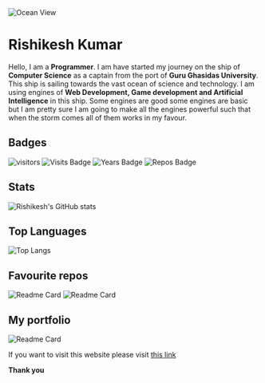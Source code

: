 <img src="./Images/Ocean_View.png" alt="Ocean View" >

# Rishikesh Kumar
Hello, I am a **Programmer**.
I am have started my journey on the ship of **Computer Science** as a captain from the port of **Guru Ghasidas University**.
This ship is sailing towards the vast ocean of science and technology.
I am using engines of **Web Development, Game development and Artificial Intelligence** in this ship. Some engines are good some engines are basic but I am pretty sure I am going to make all the engines powerful such that when the storm comes all of them works in my favour.

## Badges
![visitors](https://visitor-badge.glitch.me/badge?page_id=Rishikesh-kumar-7258)
![Visits Badge](https://badges.pufler.dev/visits/Rishikesh-kumar-7258/Rishikesh-kumar-7258)
![Years Badge](https://badges.pufler.dev/years/Rishikesh-kumar-7258)
![Repos Badge](https://badges.pufler.dev/repos/Rishikesh-kumar-7258)
<!-- ![Gists Badge](https://badges.pufler.dev/gists/Rishikesh-kumar-7258) -->

## Stats
![Rishikesh's GitHub stats](https://github-readme-stats.vercel.app/api?username=Rishikesh-kumar-7258&count_private=true&show_icons=true&theme=tokyonight)

## Top Languages
![Top Langs](https://github-readme-stats.vercel.app/api/top-langs/?username=Rishikesh-kumar-7258&layout=compact&langs_count=15&theme=tokyonight)

## Favourite repos
![Readme Card](https://github-readme-stats.vercel.app/api/pin/?username=Rishikesh-kumar-7258&repo=Tic-Tac-Toe&theme=tokyonight)
![Readme Card](https://github-readme-stats.vercel.app/api/pin/?username=Rishikesh-kumar-7258&repo=Block_breaker&theme=tokyonight)

## My portfolio
![Readme Card](https://github-readme-stats.vercel.app/api/pin/?username=Rishikesh-kumar-7258&repo=portfolio_&theme=tokyonight)

If you want to visit this website please visit [this link](https://rishikesh-kumar-7258.github.io/portfolio_/)

**Thank you**
<!-- [![Rishikesh's wakatime stats](https://github-readme-stats.vercel.app/api/wakatime?username=Rishikesh-kumar-7258)] -->
